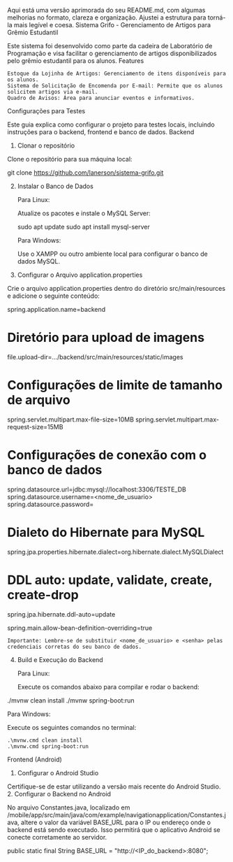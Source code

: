 Aqui está uma versão aprimorada do seu README.md, com algumas melhorias no formato, clareza e organização. Ajustei a estrutura para torná-la mais legível e coesa.
Sistema Grifo - Gerenciamento de Artigos para Grêmio Estudantil

Este sistema foi desenvolvido como parte da cadeira de Laboratório de Programação e visa facilitar o gerenciamento de artigos disponibilizados pelo grêmio estudantil para os alunos.
Features

    Estoque da Lojinha de Artigos: Gerenciamento de itens disponíveis para os alunos.
    Sistema de Solicitação de Encomenda por E-mail: Permite que os alunos solicitem artigos via e-mail.
    Quadro de Avisos: Área para anunciar eventos e informativos.

Configurações para Testes

Este guia explica como configurar o projeto para testes locais, incluindo instruções para o backend, frontend e banco de dados.
Backend
1. Clonar o repositório

Clone o repositório para sua máquina local:

git clone https://github.com/lanerson/sistema-grifo.git

2. Instalar o Banco de Dados

    Para Linux:

    Atualize os pacotes e instale o MySQL Server:

    sudo apt update
    sudo apt install mysql-server

    Para Windows:

    Use o XAMPP ou outro ambiente local para configurar o banco de dados MySQL.

3. Configurar o Arquivo application.properties

Crie o arquivo application.properties dentro do diretório src/main/resources e adicione o seguinte conteúdo:

spring.application.name=backend

# Diretório para upload de imagens
file.upload-dir=.../backend/src/main/resources/static/images

# Configurações de limite de tamanho de arquivo
spring.servlet.multipart.max-file-size=10MB
spring.servlet.multipart.max-request-size=15MB

# Configurações de conexão com o banco de dados
spring.datasource.url=jdbc:mysql://localhost:3306/TESTE_DB
spring.datasource.username=<nome_de_usuario>
spring.datasource.password=<senha>

# Dialeto do Hibernate para MySQL
spring.jpa.properties.hibernate.dialect=org.hibernate.dialect.MySQLDialect

# DDL auto: update, validate, create, create-drop
spring.jpa.hibernate.ddl-auto=update

spring.main.allow-bean-definition-overriding=true

    Importante: Lembre-se de substituir <nome_de_usuario> e <senha> pelas credenciais corretas do seu banco de dados.

4. Build e Execução do Backend

    Para Linux:

    Execute os comandos abaixo para compilar e rodar o backend:

./mvnw clean install
./mvnw spring-boot:run

Para Windows:

Execute os seguintes comandos no terminal:

    .\mvnw.cmd clean install
    .\mvnw.cmd spring-boot:run

Frontend (Android)
1. Configurar o Android Studio

Certifique-se de estar utilizando a versão mais recente do Android Studio.
2. Configurar o Backend no Android

No arquivo Constantes.java, localizado em /mobile/app/src/main/java/com/example/navigationapplication/Constantes.java, altere o valor da variável BASE_URL para o IP ou endereço onde o backend está sendo executado. Isso permitirá que o aplicativo Android se conecte corretamente ao servidor.

public static final String BASE_URL = "http://<IP_do_backend>:8080";
